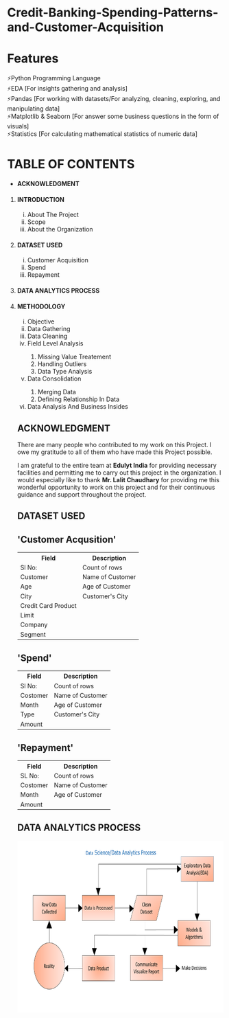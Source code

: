 # Credit-Banking-Spending-Patterns-and-Customer-Acquisition

# Features
⚡Python Programming Language<br>
⚡EDA [For insights gathering and analysis]<br>
⚡Pandas [For working with datasets/For analyzing, cleaning, exploring, and manipulating data]<br>
⚡Matplotlib & Seaborn [For answer some business questions in the form of visuals]<br>
⚡Statistics [For calculating  mathematical statistics of numeric data]
    
# TABLE OF CONTENTS
<ul>
    <li><h4>ACKNOWLEDGMENT</h4></li>
</ul>
<ol><li><h4>INTRODUCTION</h4></li>
    <ol type="i">
      <li>About The Project</li>
      <li>Scope</li>
      <li>About the Organization</li>
    </ol>
    <li><h4>DATASET USED</h4></li>
    <ol type="i">
      <li>Customer Acquisition</li>
      <li>Spend</li>
      <li>Repayment</li>
    </ol>
    <li><h4>DATA ANALYTICS PROCESS</h4></li>
    <li><h4>METHODOLOGY</h4></li>
    <ol type="i">
    <li>Objective</li>
    <li>Data Gathering</li>
    <li>Data Cleaning</li>
    <li>Field Level Analysis</li>
        <ol>
            <li>Missing Value Treatement</li>
            <li>Handling Outliers</li>
            <li>Data Type Analysis</li>
        </ol>
    <li>Data Consolidation</li>
        <ol>
            <li>Merging Data</li>
            <li>Defining Relationship In Data</li>
        </ol>
    <li>Data Analysis And Business Insides</li>    
</ol>

## ACKNOWLEDGMENT
<p>There are many people who contributed to my work on this Project. I owe my gratitude to all of 
them who have made this Project possible.</p>
<p> I am grateful to the entire team at <b>Edulyt India</b> for providing necessary facilities and permitting me to carry out this project in the organization. I would especially like to thank <b>Mr. Lalit 
Chaudhary</b> for providing me this wonderful opportunity to work on this project and for their 
continuous guidance and support throughout the project.
</p>

## DATASET USED
<div class="w3-container">
  <h2>'Customer Acqusition'</h2>
  <table class="w3-table-all w3-card-4">
    <tr>
      <th>Field</th>
      <th>Description</th>
    </tr>
    <tr>
      <td>Sl No:</td>
      <td>Count of rows</td>
    </tr>
    <tr>
      <td>Customer</td>
      <td>Name of Customer</td>
    </tr>
    <tr>
      <td>Age</td>
      <td>Age of Customer</td>
    </tr>
    <tr>
      <td>City</td>
      <td>Customer's City</td>
    </tr>
    <tr>
        <td>Credit Card Product</td>
        <td></td>
    </tr>
    <tr>
        <td>Limit</td>
        <td></td>
    </tr>
    <tr>
        <td>Company</td>
        <td></td>
    </tr>
    <tr>
        <td>Segment</td>
        <td></td>
    </tr>    
  </table>
</div>
<div class="w3-container">
  <h2>'Spend'</h2>
  <table class="w3-table-all w3-card-4">
    <tr>
      <th>Field</th>
      <th>Description</th>
    </tr>
    <tr>
      <td>Sl No:</td>
      <td>Count of rows</td>
    </tr>
    <tr>
      <td>Costomer</td>
      <td>Name of Customer</td>
    </tr>
    <tr>
      <td>Month</td>
      <td>Age of Customer</td>
    </tr>
    <tr>
      <td>Type</td>
      <td>Customer's City</td>
    </tr>
    <tr>
        <td>Amount</td>
        <td></td>
    </tr>
  </table>
</div>
<div class="w3-container">
  <h2>'Repayment'</h2>
  <table class="w3-table-all w3-card-4">
    <tr>
      <th>Field</th>
      <th>Description</th>
    </tr>
    <tr>
      <td>SL No:</td>
      <td>Count of rows</td>
    </tr>
    <tr>
      <td>Costomer</td>
      <td>Name of Customer</td>
    </tr>
    <tr>
      <td>Month</td>
      <td>Age of Customer</td>
    </tr>
    <tr>
        <td>Amount</td>
        <td></td>
    </tr>
  </table>
</div>



## DATA ANALYTICS PROCESS
<img src="Data_Analytics_Process.png" alt="Data Analytics Process" width="500" height="400"> 



             

